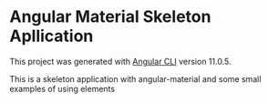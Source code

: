 # Angular Material Skeleton Apllication

This project was generated with [Angular CLI](https://github.com/angular/angular-cli) version 11.0.5.

This is a skeleton application with angular-material and some small examples of using elements
